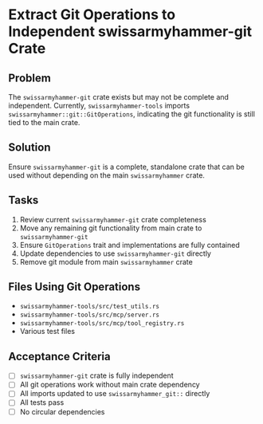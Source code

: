 # Extract Git Operations to Independent swissarmyhammer-git Crate

## Problem

The `swissarmyhammer-git` crate exists but may not be complete and independent. Currently, `swissarmyhammer-tools` imports `swissarmyhammer::git::GitOperations`, indicating the git functionality is still tied to the main crate.

## Solution

Ensure `swissarmyhammer-git` is a complete, standalone crate that can be used without depending on the main `swissarmyhammer` crate.

## Tasks

1. Review current `swissarmyhammer-git` crate completeness
2. Move any remaining git functionality from main crate to `swissarmyhammer-git`
3. Ensure `GitOperations` trait and implementations are fully contained
4. Update dependencies to use `swissarmyhammer-git` directly
5. Remove git module from main `swissarmyhammer` crate

## Files Using Git Operations

- `swissarmyhammer-tools/src/test_utils.rs`
- `swissarmyhammer-tools/src/mcp/server.rs` 
- `swissarmyhammer-tools/src/mcp/tool_registry.rs`
- Various test files

## Acceptance Criteria

- [ ] `swissarmyhammer-git` crate is fully independent
- [ ] All git operations work without main crate dependency
- [ ] All imports updated to use `swissarmyhammer_git::` directly
- [ ] All tests pass
- [ ] No circular dependencies